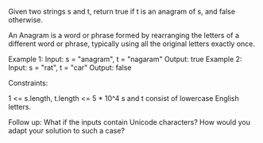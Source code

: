 Given two strings s and t, return true if t is an anagram of s, and false
otherwise.

An Anagram is a word or phrase formed by rearranging the letters of a
different word or phrase, typically using all the original letters exactly
once.


Example 1:
Input: s = "anagram", t = "nagaram"
Output: true
Example 2:
Input: s = "rat", t = "car"
Output: false


Constraints:


1 <= s.length, t.length <= 5 * 10^4
s and t consist of lowercase English letters.



Follow up: What if the inputs contain Unicode characters? How would you adapt
your solution to such a case?



